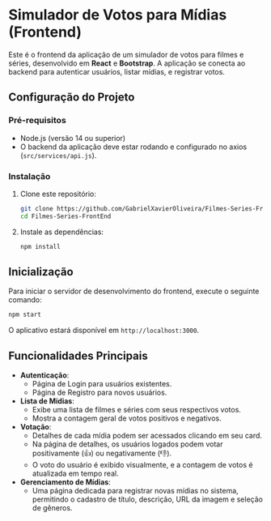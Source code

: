 # Simulador de Votos para Mídias (Frontend)

Este é o frontend da aplicação de um simulador de votos para filmes e séries, desenvolvido em **React** e **Bootstrap**. A aplicação se conecta ao backend para autenticar usuários, listar mídias, e registrar votos.

## Configuração do Projeto

### Pré-requisitos

  - Node.js (versão 14 ou superior)
  - O backend da aplicação deve estar rodando e configurado no axios (`src/services/api.js`).

### Instalação

1.  Clone este repositório:

    ```bash
    git clone https://github.com/GabrielXavierOliveira/Filmes-Series-FrontEnd.git
    cd Filmes-Series-FrontEnd
    ```

2.  Instale as dependências:

    ```bash
    npm install
    ```

## Inicialização

Para iniciar o servidor de desenvolvimento do frontend, execute o seguinte comando:

```bash
npm start
```

O aplicativo estará disponível em `http://localhost:3000`.

## Funcionalidades Principais

  - **Autenticação**:
      - Página de Login para usuários existentes.
      - Página de Registro para novos usuários.
  - **Lista de Mídias**:
      - Exibe uma lista de filmes e séries com seus respectivos votos.
      - Mostra a contagem geral de votos positivos e negativos.
  - **Votação**:
      - Detalhes de cada mídia podem ser acessados clicando em seu card.
      - Na página de detalhes, os usuários logados podem votar positivamente (👍) ou negativamente (👎).
      - O voto do usuário é exibido visualmente, e a contagem de votos é atualizada em tempo real.
  - **Gerenciamento de Mídias**:
      - Uma página dedicada para registrar novas mídias no sistema, permitindo o cadastro de título, descrição, URL da imagem e seleção de gêneros.